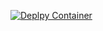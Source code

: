 [![Deplpy Container](https://github.com/Therocking/domino/actions/workflows/docker-publish.yml/badge.svg?branch=main)](https://github.com/Therocking/domino/actions/workflows/docker-publish.yml)
